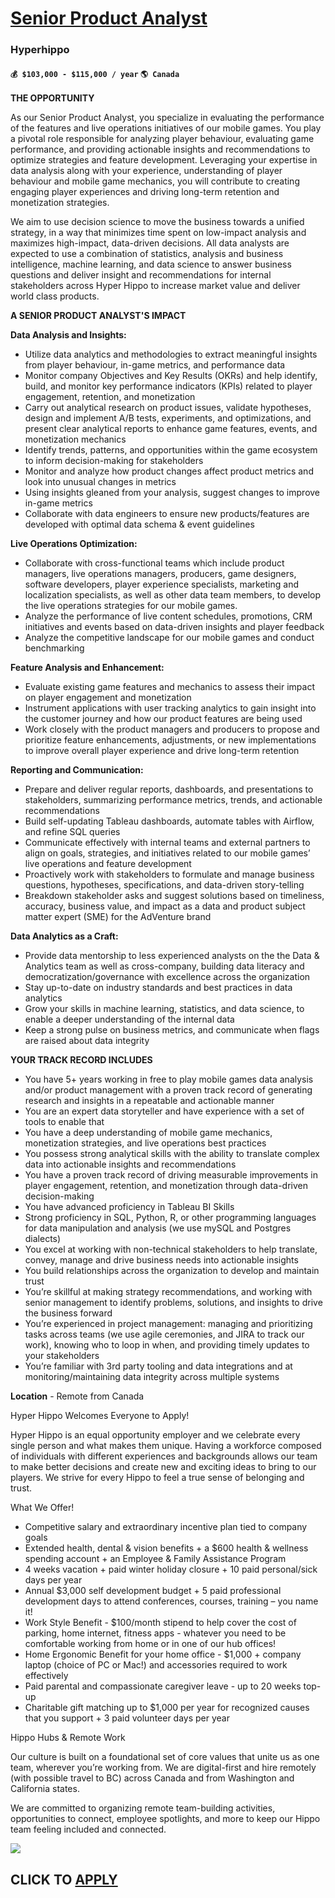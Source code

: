 # [Senior Product Analyst](https://www.remotewlb.com/apply/senior-product-analyst-69620)  
### Hyperhippo  
#### `💰 $103,000 - $115,000 / year` `🌎 Canada`  

**THE OPPORTUNITY**

As our Senior Product Analyst, you specialize in evaluating the performance of the features and live operations initiatives of our mobile games. You play a pivotal role responsible for analyzing player behaviour, evaluating game performance, and providing actionable insights and recommendations to optimize strategies and feature development. Leveraging your expertise in data analysis along with your experience, understanding of player behaviour and mobile game mechanics, you will contribute to creating engaging player experiences and driving long-term retention and monetization strategies.

  

We aim to use decision science to move the business towards a unified strategy, in a way that minimizes time spent on low-impact analysis and maximizes high-impact, data-driven decisions. All data analysts are expected to use a combination of statistics, analysis and business intelligence, machine learning, and data science to answer business questions and deliver insight and recommendations for internal stakeholders across Hyper Hippo to increase market value and deliver world class products.

 **A SENIOR PRODUCT ANALYST'S IMPACT**

 **Data Analysis and Insights:**

  * Utilize data analytics and methodologies to extract meaningful insights from player behaviour, in-game metrics, and performance data
  * Monitor company Objectives and Key Results (OKRs) and help identify, build, and monitor key performance indicators (KPIs) related to player engagement, retention, and monetization
  * Carry out analytical research on product issues, validate hypotheses, design and implement A/B tests, experiments, and optimizations, and present clear analytical reports to enhance game features, events, and monetization mechanics
  * Identify trends, patterns, and opportunities within the game ecosystem to inform decision-making for stakeholders
  * Monitor and analyze how product changes affect product metrics and look into unusual changes in metrics
  * Using insights gleaned from your analysis, suggest changes to improve in-game metrics
  * Collaborate with data engineers to ensure new products/features are developed with optimal data schema & event guidelines

 **Live Operations Optimization:**

  * Collaborate with cross-functional teams which include product managers, live operations managers, producers, game designers, software developers, player experience specialists, marketing and localization specialists, as well as other data team members, to develop the live operations strategies for our mobile games.
  * Analyze the performance of live content schedules, promotions, CRM initiatives and events based on data-driven insights and player feedback
  * Analyze the competitive landscape for our mobile games and conduct benchmarking

 **Feature Analysis and Enhancement:**

  * Evaluate existing game features and mechanics to assess their impact on player engagement and monetization
  * Instrument applications with user tracking analytics to gain insight into the customer journey and how our product features are being used
  * Work closely with the product managers and producers to propose and prioritize feature enhancements, adjustments, or new implementations to improve overall player experience and drive long-term retention

 **Reporting and Communication:**

  * Prepare and deliver regular reports, dashboards, and presentations to stakeholders, summarizing performance metrics, trends, and actionable recommendations
  * Build self-updating Tableau dashboards, automate tables with Airflow, and refine SQL queries
  * Communicate effectively with internal teams and external partners to align on goals, strategies, and initiatives related to our mobile games’ live operations and feature development
  * Proactively work with stakeholders to formulate and manage business questions, hypotheses, specifications, and data-driven story-telling
  * Breakdown stakeholder asks and suggest solutions based on timeliness, accuracy, business value, and impact as a data and product subject matter expert (SME) for the AdVenture brand

 **Data Analytics as a Craft:**

  * Provide data mentorship to less experienced analysts on the the Data & Analytics team as well as cross-company, building data literacy and democratization/governance with excellence across the organization
  * Stay up-to-date on industry standards and best practices in data analytics
  * Grow your skills in machine learning, statistics, and data science, to enable a deeper understanding of the internal data
  * Keep a strong pulse on business metrics, and communicate when flags are raised about data integrity

  

 **YOUR TRACK RECORD INCLUDES**

  * You have 5+ years working in free to play mobile games data analysis and/or product management with a proven track record of generating research and insights in a repeatable and actionable manner
  * You are an expert data storyteller and have experience with a set of tools to enable that
  * You have a deep understanding of mobile game mechanics, monetization strategies, and live operations best practices
  * You possess strong analytical skills with the ability to translate complex data into actionable insights and recommendations
  * You have a proven track record of driving measurable improvements in player engagement, retention, and monetization through data-driven decision-making
  * You have advanced proficiency in Tableau BI Skills
  * Strong proficiency in SQL, Python, R, or other programming languages for data manipulation and analysis (we use mySQL and Postgres dialects) 
  * You excel at working with non-technical stakeholders to help translate, convey, manage and drive business needs into actionable insights
  * You build relationships across the organization to develop and maintain trust
  * You’re skillful at making strategy recommendations, and working with senior management to identify problems, solutions, and insights to drive the business forward
  * You’re experienced in project management: managing and prioritizing tasks across teams (we use agile ceremonies, and JIRA to track our work), knowing who to loop in when, and providing timely updates to your stakeholders
  * You’re familiar with 3rd party tooling and data integrations and at monitoring/maintaining data integrity across multiple systems

  

 **Location** \- Remote from Canada

  
  

Hyper Hippo Welcomes Everyone to Apply!

Hyper Hippo is an equal opportunity employer and we celebrate every single person and what makes them unique. Having a workforce composed of individuals with different experiences and backgrounds allows our team to make better decisions and create new and exciting ideas to bring to our players. We strive for every Hippo to feel a true sense of belonging and trust.

  
  

What We Offer!

  * Competitive salary and extraordinary incentive plan tied to company goals
  * Extended health, dental & vision benefits + a $600 health & wellness spending account + an Employee & Family Assistance Program
  * 4 weeks vacation + paid winter holiday closure + 10 paid personal/sick days per year
  * Annual $3,000 self development budget + 5 paid professional development days to attend conferences, courses, training – you name it!
  * Work Style Benefit - $100/month stipend to help cover the cost of parking, home internet, fitness apps - whatever you need to be comfortable working from home or in one of our hub offices!
  * Home Ergonomic Benefit for your home office - $1,000 + company laptop (choice of PC or Mac!) and accessories required to work effectively
  * Paid parental and compassionate caregiver leave - up to 20 weeks top-up
  * Charitable gift matching up to $1,000 per year for recognized causes that you support + 3 paid volunteer days per year

  

  
  

Hippo Hubs & Remote Work

Our culture is built on a foundational set of core values that unite us as one team, wherever you’re working from. We are digital-first and hire remotely (with possible travel to BC) across Canada and from Washington and California states.

We are committed to organizing remote team-building activities, opportunities to connect, employee spotlights, and more to keep our Hippo team feeling included and connected.

![](https://remotive.com/job/track/1900573/blank.gif?source=public_api)  
## CLICK TO [APPLY](https://www.remotewlb.com/apply/senior-product-analyst-69620)

